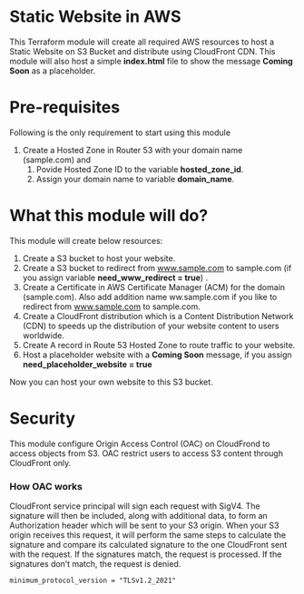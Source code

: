 # Static Website in AWS
This Terraform module will create all required AWS resources to host a Static Website on S3 Bucket and distribute using CloudFront CDN.  This module will also host a simple __index.html__ file to show the message **Coming Soon** as a placeholder.

# Pre-requisites

Following is the only requirement to start using this module

1. Create a Hosted Zone in Router 53 with your domain name (sample.com) and
   1. Povide Hosted Zone ID to the variable **hosted_zone_id**.
   2. Assign your domain name to variable **domain_name**. 


# What this module will do?

This module will create below resources:

1. Create a S3 bucket to host your website.
2. Create a S3 bucket to redirect from www.sample.com to sample.com (if you assign variable **need_www_redirect = true**) .
3. Create a Certificate in AWS Certificate Manager (ACM) for the domain (sample.com).  Also add addition name ww.sample.com if you like to redirect from www.sample.com to sample.com.  
4. Create a CloudFront distribution which is a Content Distribution Network (CDN) to speeds up the distribution of your website content to users worldwide. 
5. Create A record in Route 53 Hosted Zone to route traffic to your website.
6. Host a placeholder website with a **Coming Soon** message, if you assign **need_placeholder_website = true**

Now you can host your own website to this S3 bucket.

# Security

This module configure Origin Access Control (OAC) on CloudFrond to access objects from S3.  OAC restrict users to access S3 content through CloudFront only.  

### How OAC works

CloudFront service principal will sign each request with SigV4. The signature will then be included, along with additional data, to form an Authorization header which will be sent to your S3 origin. When your S3 origin receives this request, it will perform the same steps to calculate the signature and compare its calculated signature to the one CloudFront sent with the request. If the signatures match, the request is processed. If the signatures don’t match, the request is denied.



    minimum_protocol_version = "TLSv1.2_2021"


